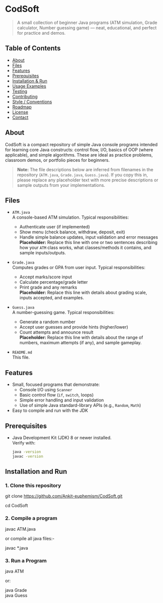 # CodSoft

> A small collection of beginner Java programs (ATM simulation, Grade calculator, Number guessing game) — neat, educational, and perfect for practice and demos.

## Table of Contents
- [About](#about)
- [Files](#files)
- [Features](#features)
- [Prerequisites](#prerequisites)
- [Installation & Run](#installation--run)
- [Usage Examples](#usage-examples)
- [Testing](#testing)
- [Contributing](#contributing)
- [Style / Conventions](#style--conventions)
- [Roadmap](#roadmap)
- [License](#license)
- [Contact](#contact)

## About
CodSoft is a compact repository of simple Java console programs intended for learning core Java constructs: control flow, I/O, basics of OOP (where applicable), and simple algorithms. These are ideal as practice problems, classroom demos, or portfolio pieces for beginners.

> **Note:** The file descriptions below are inferred from filenames in the repository (`ATM.java`, `Grade.java`, `Guess.java`). If you copy this in, please replace any placeholder text with more precise descriptions or sample outputs from your implementations.

## Files
- `ATM.java`  
  A console-based ATM simulation. Typical responsibilities:
  - Authenticate user (if implemented)
  - Show menu (check balance, withdraw, deposit, exit)
  - Handle simple balance updates, input validation and error messages  
  **Placeholder:** Replace this line with one or two sentences describing how your `ATM` class works, what classes/methods it contains, and sample inputs/outputs.

- `Grade.java`  
  Computes grades or GPA from user input. Typical responsibilities:
  - Accept marks/score input
  - Calculate percentage/grade letter
  - Print grade and any remarks  
  **Placeholder:** Replace this line with details about grading scale, inputs accepted, and examples.

- `Guess.java`  
  A number-guessing game. Typical responsibilities:
  - Generate a random number
  - Accept user guesses and provide hints (higher/lower)
  - Count attempts and announce result  
  **Placeholder:** Replace this line with details about the range of numbers, maximum attempts (if any), and sample gameplay.

- `README.md`  
  This file.

## Features
- Small, focused programs that demonstrate:
  - Console I/O using `Scanner`
  - Basic control flow (`if`, `switch`, loops)
  - Simple error handling and input validation
  - Use of simple Java standard-library APIs (e.g., `Random`, `Math`)
- Easy to compile and run with the JDK

## Prerequisites
- Java Development Kit (JDK) 8 or newer installed.  
  Verify with:
  ```bash
  java -version
  javac -version

## Installation and Run

### 1. Clone this repository 

git clone https://github.com/Ankit-euphemism/CodSoft.git

cd CodSoft

### 2. Compile a program

javac ATM.java <br>

or compile all java files:- <br>

javac *.java

### 3. Run a Program

java ATM <br>

or: <br>

java Grade <br>
java Guess <br>


